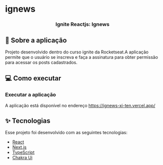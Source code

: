 # ignews

<h3 align="center">Ignite Reactjs: Ignews</h3>

## :rocket: Sobre a aplicação

Projeto desenvolvido dentro do curso ignite da Rocketseat.A aplicação permite que o usuário se inscreva e faça a assinatura para obter permissão para acessar os posts cadastrados.

## :computer: Como executar

### Executar a aplicação
A aplicação está disponível no endereço https://ignews-xi-ten.vercel.app/

## ✨ Tecnologias

Esse projeto foi desenvolvido com as seguintes tecnologias:

- [React](https://reactjs.org)
- [Next.js](https://nextjs.org/)
- [TypeScript](https://www.typescriptlang.org/)
- [Chakra Ui](https://chakra-ui.com/)
